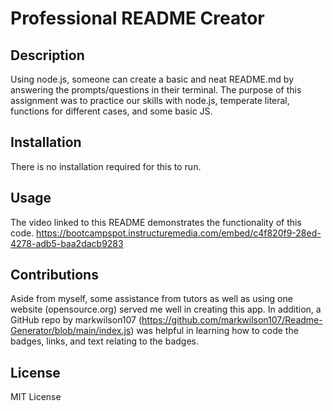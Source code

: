 # Professional README Creator

## Description
Using node.js, someone can create a basic and neat README.md by answering the prompts/questions in their terminal.  The purpose of this assignment was to practice our skills with node.js, temperate literal, functions for different cases, and some basic JS.

## Installation
There is no installation required for this to run.

## Usage
The video linked to this README demonstrates the functionality of this code.
https://bootcampspot.instructuremedia.com/embed/c4f820f9-28ed-4278-adb5-baa2dacb9283

## Contributions
Aside from myself, some assistance from tutors as well as using one website (opensource.org) served me well in creating this app.  In addition, a GitHub repo by markwilson107 (https://github.com/markwilson107/Readme-Generator/blob/main/index.js) was helpful in learning how to code the badges, links, and text relating to the badges.

## License
MIT License

